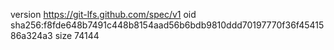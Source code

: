 version https://git-lfs.github.com/spec/v1
oid sha256:f8fde648b7491c448b8154aad56b6bdb9810ddd70197770f36f4541586a324a3
size 74144
